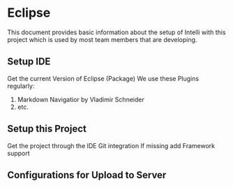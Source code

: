 # Eclipse

This document provides basic information about the setup of Intelli with this project which is used by most team members that are developing.

## Setup IDE

Get the current Version of Eclipse (Package)
We use these Plugins regularly:

1. Markdown Navigatior by Vladimir Schneider
2. etc.

## Setup this Project

Get the project through the IDE Git integration
If missing add Framework support

## Configurations for Upload to Server
